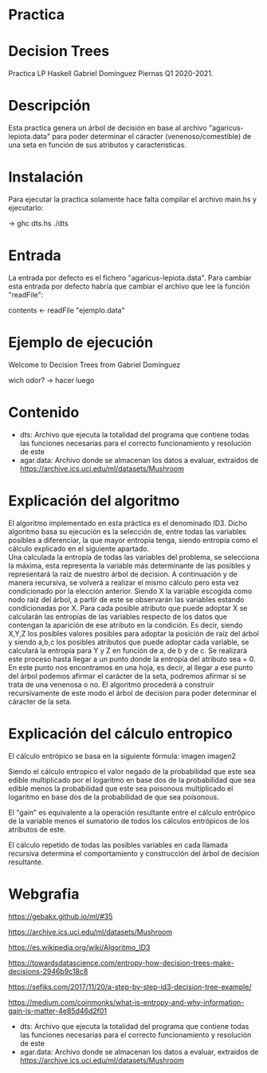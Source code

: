 # Practica

# Decision Trees

Practica LP Haskell Gabriel Domínguez Piernas Q1 2020-2021.

# Descripción

Esta practica genera un árbol de decisión en base al archivo "agaricus-lepiota.data" para poder determinar el cáracter (venenoso/comestible) de una seta en función de sus atributos y características.

# Instalación

Para ejecutar la practica solamente hace falta compilar el archivo main.hs y ejecutarlo:

-> ghc dts.hs
./dts

# Entrada
La entrada por defecto es el fichero "agaricus-lepiota.data". Para cambiar esta entrada por defecto habría que cambiar el archivo que lee la función "readFile":

contents <- readFile "ejemplo.data" 



# Ejemplo de ejecución

Welcome to Decision Trees from Gabriel Domínguez

wich odor?
-> hacer luego


# Contenido
- dts: Archivo que ejecuta la totalidad del programa que contiene todas las funciones necesarias para el correcto funcionamiento y resolución de este
- agar.data: Archivo donde se almacenan los datos a evaluar, extraidos de https://archive.ics.uci.edu/ml/datasets/Mushroom









# Explicación del algoritmo

El algoritmo implementado en esta práctica es el denominado ID3. Dicho algoritmo basa su ejecución es la selección de, entre todas las variables posibles a diferenciar, la que mayor entropía tenga, siendo entropía como el cálculo explicado en el siguiente apartado.  
Una calculada la entropía de todas las variables del problema, se selecciona la máxima, esta representa la variable más determinante de las posibles y representará la raiz de nuestro árbol de decision.
A continuación y de manera recursiva, se volverá a realizar el mismo cálculo pero esta vez condicionado por la elección anterior. Siendo X la variable escogida como nodo raíz del árbol, a partir de este se observarán las variables estando condicionadas por X. Para cada posible atributo que puede adoptar X se calcularán las entropías de las variables respecto de los datos que contengan la aparición de ese atributo en la condición. 
Es decir, siendo X,Y,Z los posibles valores posibles para adoptar la posición de raíz del árbol y siendo a,b,c los posibles atributos que puede adoptar cada variable, se calculará la entropía para Y y Z en función de a, de b y de c. 
Se realizará este proceso hasta llegar a un punto donde la entropía del atributo sea = 0. En este punto nos encontramos en una hoja, es decir, al llegar a ese punto del árbol podemos afirmar el carácter de la seta, podremos afirmar si se trata de una venenosa o no. 
El algoritmo procederá a construir recursivamente de este modo el árbol de decision para poder determinar el cáracter de la seta. 



# Explicación del cálculo entropico

El cálculo entrópico se basa en la siguiente fórmula:
imagen
imagen2

Siendo el cálculo entropico el valor negado de la probabilidad que este sea edible multiplicado por el logaritmo en base dos de la probabilidad que sea edible menos la probabilidad que este sea poisonous multiplicado el logaritmo en base dos de la probabilidad de que sea poisonous.

El "gain" es equivalente a la operación resultante entre el cálculo entrópico de la variable menos el sumatorio de todos los cálculos entrópicos de los atributos de este.

El cálculo repetido de todas las posibles variables en cada llamada recursiva determina el comportamiento y construcción del árbol de decision resultante.



# Webgrafia

https://gebakx.github.io/ml/#35

https://archive.ics.uci.edu/ml/datasets/Mushroom

https://es.wikipedia.org/wiki/Algoritmo_ID3

https://towardsdatascience.com/entropy-how-decision-trees-make-decisions-2946b9c18c8

https://sefiks.com/2017/11/20/a-step-by-step-id3-decision-tree-example/

https://medium.com/coinmonks/what-is-entropy-and-why-information-gain-is-matter-4e85d46d2f01



- dts: Archivo que ejecuta la totalidad del programa que contiene todas las funciones necesarias para el correcto funcionamiento y resolución de este
- agar.data: Archivo donde se almacenan los datos a evaluar, extraidos de https://archive.ics.uci.edu/ml/datasets/Mushroom



